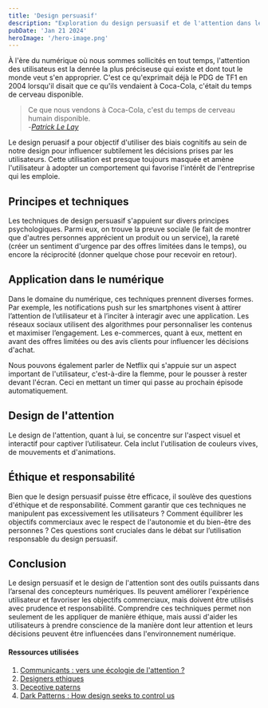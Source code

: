 ```yaml
---
title: 'Design persuasif'
description: "Exploration du design persuasif et de l'attention dans le numérique, soulignant leur impact sur nos choix en ligne"
pubDate: 'Jan 21 2024'
heroImage: '/hero-image.png'
---
```


À l'ère du numérique où nous sommes sollicités en tout temps, l'attention des utilisateus est la denrée la plus préciseuse qui existe et dont tout le monde veut s'en approprier. C'est ce qu'exprimait déjà le PDG de TF1 en 2004 lorsqu'il disait que ce qu'ils vendaient à Coca-Cola, c'était du temps de cerveau disponible.

> Ce que nous vendons à Coca-Cola, c'est du temps de cerveau humain disponible. <br>
> -<cite>[Patrick Le Lay](https://fr.wikipedia.org/wiki/Patrick_Le_Lay)</cite>

Le design peruasif a pour objectif d'utiliser des biais cognitifs au sein de notre design pour influencer subtilement les décisions prises par les utilisateurs. Cette utilisation est presque toujours masquée et amène l'utilisateur à adopter un comportement qui favorise l'intérêt de l'entreprise qui les emploie.

## Principes et techniques

Les techniques de design persuasif s'appuient sur divers principes psychologiques. Parmi eux, on trouve la preuve sociale (le fait de montrer que d'autres personnes apprécient un produit ou un service), la rareté (créer un sentiment d'urgence par des offres limitées dans le temps), ou encore la réciprocité (donner quelque chose pour recevoir en retour).

## Application dans le numérique

Dans le domaine du numérique, ces techniques prennent diverses formes. Par exemple, les notifications push sur les smartphones visent à attirer l’attention de l’utilisateur et à l’inciter à interagir avec une application. Les réseaux sociaux utilisent des algorithmes pour personnaliser les contenus et maximiser l’engagement. Les e-commerces, quant à eux, mettent en avant des offres limitées ou des avis clients pour influencer les décisions d'achat.

Nous pouvons également parler de Netflix qui s'appuie sur un aspect important de l'utilisateur, c'est-à-dire la flemme, pour le pousser à rester devant l'écran. Ceci en mettant un timer qui passe au prochain épisode automatiquement.

## Design de l'attention

Le design de l'attention, quant à lui, se concentre sur l'aspect visuel et interactif pour captiver l’utilisateur. Cela inclut l'utilisation de couleurs vives, de mouvements et d'animations.

## Éthique et responsabilité

Bien que le design persuasif puisse être efficace, il soulève des questions d'éthique et de responsabilité. Comment garantir que ces techniques ne manipulent pas excessivement les utilisateurs ? Comment équilibrer les objectifs commerciaux avec le respect de l'autonomie et du bien-être des personnes ? Ces questions sont cruciales dans le débat sur l’utilisation responsable du design persuasif.

## Conclusion

Le design persuasif et le design de l'attention sont des outils puissants dans l’arsenal des concepteurs numériques. Ils peuvent améliorer l'expérience utilisateur et favoriser les objectifs commerciaux, mais doivent être utilisés avec prudence et responsabilité. Comprendre ces techniques permet non seulement de les appliquer de manière éthique, mais aussi d'aider les utilisateurs à prendre conscience de la manière dont leur attention et leurs décisions peuvent être influencées dans l'environnement numérique.

#### Ressources utilisées

1. [Communicants : vers une écologie de l'attention ?](https://www.youtube.com/watch?v=eJDrNNfFMM4&ab_channel=Espace%C3%89thique)
2. [Designers ethiques](https://beta.designersethiques.org/)
3. [Deceotive paterns](https://www.deceptive.design/)
4. [Dark Patterns : How design seeks to control us](https://www.youtube.com/watch?v=lJUW0iZzAaQ&ab_channel=TEDxTalks)